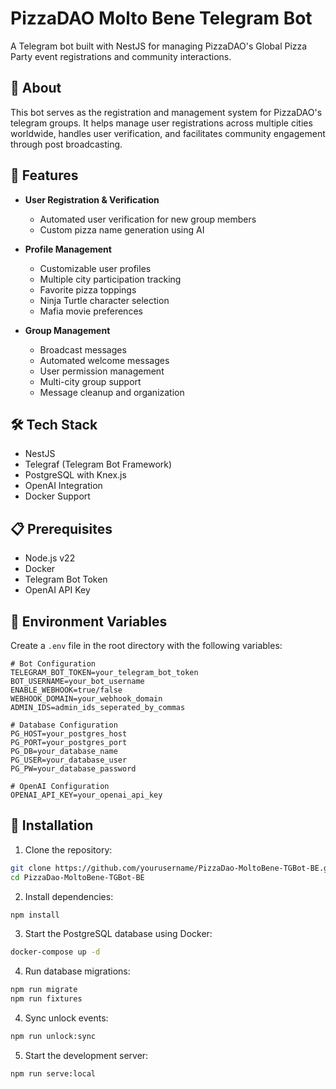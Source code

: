# PizzaDAO Molto Bene Telegram Bot

A Telegram bot built with NestJS for managing PizzaDAO's Global Pizza Party event registrations and community interactions.

## 🍕 About

This bot serves as the registration and management system for PizzaDAO's telegram groups. It helps manage user registrations across multiple cities worldwide, handles user verification, and facilitates community engagement through post broadcasting.

## 🚀 Features

- **User Registration & Verification**
  - Automated user verification for new group members
  - Custom pizza name generation using AI

- **Profile Management**
  - Customizable user profiles
  - Multiple city participation tracking
  - Favorite pizza toppings
  - Ninja Turtle character selection
  - Mafia movie preferences

- **Group Management**
  - Broadcast messages
  - Automated welcome messages
  - User permission management
  - Multi-city group support
  - Message cleanup and organization

## 🛠 Tech Stack

- NestJS
- Telegraf (Telegram Bot Framework)
- PostgreSQL with Knex.js
- OpenAI Integration
- Docker Support

## 📋 Prerequisites

- Node.js v22
- Docker
- Telegram Bot Token
- OpenAI API Key

## 🔧 Environment Variables

Create a `.env` file in the root directory with the following variables:

```env
# Bot Configuration
TELEGRAM_BOT_TOKEN=your_telegram_bot_token
BOT_USERNAME=your_bot_username
ENABLE_WEBHOOK=true/false
WEBHOOK_DOMAIN=your_webhook_domain
ADMIN_IDS=admin_ids_seperated_by_commas

# Database Configuration
PG_HOST=your_postgres_host
PG_PORT=your_postgres_port
PG_DB=your_database_name
PG_USER=your_database_user
PG_PW=your_database_password

# OpenAI Configuration
OPENAI_API_KEY=your_openai_api_key
```

## 🚀 Installation

1. Clone the repository:
```bash
git clone https://github.com/yourusername/PizzaDao-MoltoBene-TGBot-BE.git
cd PizzaDao-MoltoBene-TGBot-BE
```

2. Install dependencies:
```bash
npm install
```

3. Start the PostgreSQL database using Docker:
```bash
docker-compose up -d
```

4. Run database migrations:
```bash
npm run migrate
npm run fixtures
```

4. Sync unlock events:
```bash
npm run unlock:sync
```

5. Start the development server:
```bash
npm run serve:local
```
